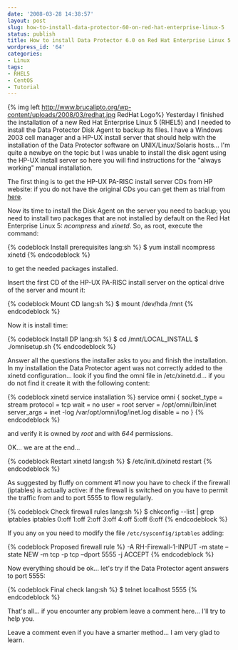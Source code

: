 ```yaml
---
date: '2008-03-28 14:38:57'
layout: post
slug: how-to-install-data-protector-60-on-red-hat-enterprise-linux-5
status: publish
title: How to install Data Protector 6.0 on Red Hat Enterprise Linux 5
wordpress_id: '64'
categories:
- Linux
tags:
- RHEL5
- CentOS
- Tutorial
---
```


{% img left http://www.brucalipto.org/wp-content/uploads/2008/03/redhat.jpg RedHat Logo%} Yesterday I finished the installation of a new Red Hat Enterprise Linux 5 (RHEL5) and I needed to install the Data Protector Disk Agent to backup its files. I have a Windows 2003 cell manager and a HP-UX install server that should help with the installation of the Data Protector software on UNIX/Linux/Solaris hosts... I'm quite a newbye on the topic but I was unable to install the disk agent using the HP-UX install server so here you will find instructions for the "always working" manual installation.

The first thing is to get the HP-UX PA-RISC install server CDs from HP website: if you do not have the original CDs you can get them as trial from [here](http://h20293.www2.hp.com/portal/swdepot/displayProductInfo.do?productNumber=DP60SWD1).

Now its time to install the Disk Agent on the server you need to backup; you need to install two packages that are not installed by default on the Red Hat Enterprise Linux 5: *ncompress* and *xinetd*. So, as root, execute the command:

{% codeblock Install prerequisites lang:sh %}
$ yum install ncompress xinetd
{% endcodeblock %}

to get the needed packages installed.

Insert the first CD of the HP-UX PA-RISC install server on the optical drive of the server and mount it:

{% codeblock Mount CD lang:sh %}
$ mount /dev/hda /mnt
{% endcodeblock %}

Now it is install time:

{% codeblock Install DP lang:sh %}
$ cd /mnt/LOCAL_INSTALL
$ ./omnisetup.sh
{% endcodeblock %}

Answer all the questions the installer asks to you and finish the installation. In my installation the Data Protector agent was not correctly added to the xinetd configuration... look if you find the omni file in /etc/xinetd.d... if you do not find it create it with the following content:

{% codeblock xinetd service installation %}
service omni
{
socket_type = stream
protocol = tcp
wait = no
user = root
server = /opt/omni/lbin/inet
server_args = inet -log /var/opt/omni/log/inet.log
disable = no
}
{% endcodeblock %}

and verify it is owned by *root* and with *644* permissions.

OK... we are at the end...


{% codeblock Restart xinetd lang:sh %}
$ /etc/init.d/xinetd restart
{% endcodeblock %}

As suggested by fluffy on comment #1 now you have to check if the firewall (iptables) is actually active: if the firewall is switched on you have to permit the traffic from and to port 5555 to flow regularly.


{% codeblock Check firewall rules lang:sh %}
$ chkconfig --list | grep iptables
iptables        0:off   1:off   2:off   3:off   4:off   5:off   6:off
{% endcodeblock %}

If you any `on` you need to modify the file `/etc/sysconfig/iptables` adding:


{% codeblock Proposed firewall rule %}
-A RH-Firewall-1-INPUT -m state –state NEW -m tcp -p tcp –dport 5555 -j ACCEPT
{% endcodeblock %}

Now everything should be ok... let's try if the Data Protector agent answers to port 5555:

{% codeblock Final check lang:sh %}
$ telnet localhost 5555
{% endcodeblock %}

That's all... if you encounter any problem leave a comment here... I'll try to help you.

Leave a comment even if you have a smarter method... I am very glad to learn.
